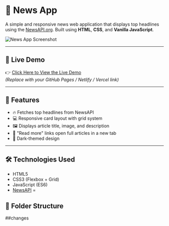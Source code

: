 # 📰 News App

A simple and responsive news web application that displays top headlines using the [NewsAPI.org](https://newsapi.org/). Built using **HTML**, **CSS**, and **Vanilla JavaScript**.

![News App Screenshot](https://via.placeholder.com/900x450?text=News+App+Screenshot) <!-- Replace with actual image URL -->

---

## 🚀 Live Demo

👉 [Click Here to View the Live Demo](https://yourusername.github.io/news-app/)  
*(Replace with your GitHub Pages / Netlify / Vercel link)*

---

## 📌 Features

- 🔥 Fetches top headlines from NewsAPI
- 💻 Responsive card layout with grid system
- 🖼️ Displays article title, image, and description
- 🔗 "Read more" links open full articles in a new tab
- 🌙 Dark-themed design

---

## 🛠️ Technologies Used

- HTML5
- CSS3 (Flexbox + Grid)
- JavaScript (ES6)
- [NewsAPI](https://newsapi.org/)
=

## 📂 Folder Structure
##changes

